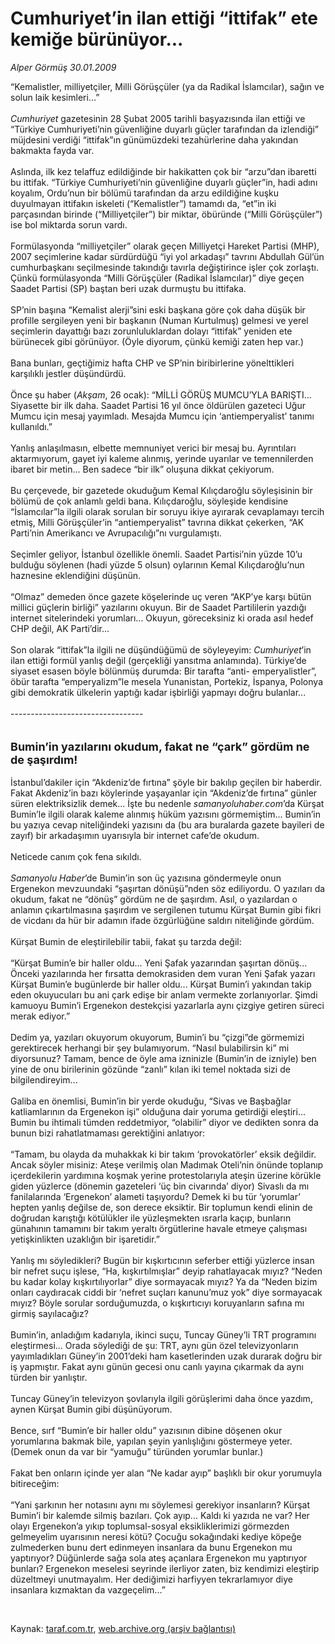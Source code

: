 # Cumhuriyet’in ilan ettiği “ittifak” ete kemiğe bürünüyor...

*Alper Görmüş 30.01.2009*

<div class="taraf_structure_2col_1zq">
<div class="margen_n">



 <p>“Kemalistler, milliyetçiler, Milli Görüşçüler (ya da Radikal İslamcılar), sağın ve solun laik kesimleri...”<i> <br/><br/>Cumhuriyet </i>gazetesinin 28 Şubat 2005 tarihli başyazısında ilan ettiği ve “Türkiye Cumhuriyeti’nin güvenliğine duyarlı güçler tarafından da izlendiği” müjdesini verdiği “ittifak”ın günümüzdeki tezahürlerine daha yakından bakmakta fayda var. <br/><br/>Aslında, ilk kez telaffuz edildiğinde bir hakikatten çok bir “arzu”dan ibaretti bu ittifak. “Türkiye Cumhuriyeti’nin güvenliğine duyarlı güçler”in, hadi adını koyalım, Ordu’nun bir bölümü tarafından da arzu edildiğine kuşku duyulmayan ittifakın iskeleti (“Kemalistler”) tamamdı da, “et”in iki parçasından birinde (“Milliyetçiler”) bir miktar, öbüründe (“Milli Görüşçüler”) ise bol miktarda sorun vardı. <br/><br/>Formülasyonda “milliyetçiler” olarak geçen Milliyetçi Hareket Partisi (MHP), 2007 seçimlerine kadar sürdürdüğü “iyi yol arkadaşı” tavrını Abdullah Gül’ün cumhurbaşkanı seçilmesinde takındığı tavırla değiştirince işler çok zorlaştı. Çünkü formülasyonda “Milli Görüşçüler (Radikal İslamcılar)” diye geçen Saadet Partisi (SP) baştan beri uzak durmuştu bu ittifaka. <br/><br/>SP’nin başına “Kemalist alerji”sini eski başkana göre çok daha düşük bir profille sergileyen yeni bir başkanın (Numan Kurtulmuş) gelmesi ve yerel seçimlerin dayattığı bazı zorunluluklardan dolayı “ittifak” yeniden ete bürünecek gibi görünüyor. (Öyle diyorum, çünkü kemiği zaten hep var.) <br/><br/>Bana bunları, geçtiğimiz hafta CHP ve SP’nin biribirlerine yönelttikleri karşılıklı jestler düşündürdü. <br/><br/>Önce şu haber (<i>Akşam</i>, 26 ocak): “MİLLİ GÖRÜŞ MUMCU’YLA BARIŞTI... Siyasette bir ilk daha. Saadet Partisi 16 yıl önce öldürülen gazeteci Uğur Mumcu için mesaj yayımladı. Mesajda Mumcu için ‘antiemperyalist’ tanımı kullanıldı.” <br/><br/>Yanlış anlaşılmasın, elbette memnuniyet verici bir mesaj bu. Ayrıntıları aktarmıyorum, gayet iyi kaleme alınmış, yerinde uyarılar ve temennilerden ibaret bir metin... Ben sadece “bir ilk” oluşuna dikkat çekiyorum. <br/><br/>Bu çerçevede, bir gazetede okuduğum Kemal Kılıçdaroğlu söyleşisinin bir bölümü de çok anlamlı geldi bana. Kılıçdaroğlu, söyleşide kendisine “İslamcılar”la ilgili olarak sorulan bir soruyu ikiye ayırarak cevaplamayı tercih etmiş, Milli Görüşçüler’in “antiemperyalist” tavrına dikkat çekerken, “AK Parti’nin Amerikancı ve Avrupacılığı”nı vurgulamıştı. <br/><br/>Seçimler geliyor, İstanbul özellikle önemli. Saadet Partisi’nin yüzde 10’u bulduğu söylenen (hadi yüzde 5 olsun) oylarının Kemal Kılıçdaroğlu’nun haznesine eklendiğini düşünün. <br/><br/>“Olmaz” demeden önce gazete köşelerinde uç veren “AKP’ye karşı bütün millici güçlerin birliği” yazılarını okuyun. Bir de Saadet Partililerin yazdığı internet sitelerindeki yorumları... Okuyun, göreceksiniz ki orada asıl hedef CHP değil, AK Parti’dir... <br/><br/>Son olarak “ittifak”la ilgili ne düşündüğümü de söyleyeyim: <i>Cumhuriyet</i>’in ilan ettiği formül yanlış değil (gerçekliği yansıtma anlamında). Türkiye’de siyaset esasen böyle bölünmüş durumda: Bir tarafta “anti- emperyalistler”, öbür tarafta “emperyalizm”le mesela Yunanistan, Portekiz, İspanya, Polonya gibi demokratik ülkelerin yaptığı kadar işbirliği yapmayı doğru bulanlar... <br/><br/>--------------------------------- <br/><br/><br/><font size="4"><strong>Bumin’in yazılarını okudum, fakat ne “çark” gördüm ne de şaşırdım!</strong></font> <br/><br/>İstanbul’dakiler için “Akdeniz’de fırtına” şöyle bir bakılıp geçilen bir haberdir. Fakat Akdeniz’in bazı köylerinde yaşayanlar için “Akdeniz’de fırtına” günler süren elektriksizlik demek... İşte bu nedenle <i>samanyoluhaber.com</i>’da Kürşat Bumin’le ilgili olarak kaleme alınmış hüküm yazısını görmemiştim... Bumin’in bu yazıya cevap niteliğindeki yazısını da (bu ara buralarda gazete bayileri de zayıf) bir arkadaşımın uyarısıyla bir internet cafe’de okudum. <br/><br/>Neticede canım çok fena sıkıldı. <i><br/><br/>Samanyolu Haber</i>’de Bumin’in son üç yazısına göndermeyle onun Ergenekon mevzuundaki “şaşırtan dönüşü”nden söz ediliyordu. O yazıları da okudum, fakat ne “dönüş” gördüm ne de şaşırdım. Asıl, o yazılardan o anlamın çıkartılmasına şaşırdım ve sergilenen tutumu Kürşat Bumin gibi fikri de vicdanı da hür bir adamın ifade özgürlüğüne saldırı niteliğinde gördüm. <br/><br/>Kürşat Bumin de eleştirilebilir tabii, fakat şu tarzda değil: <br/><br/>“Kürşat Bumin’e bir haller oldu... Yeni Şafak yazarından şaşırtan dönüş... Önceki yazılarında her fırsatta demokrasiden dem vuran Yeni Şafak yazarı Kürşat Bumin’e bugünlerde bir haller oldu... Kürşat Bumin’i yakından takip eden okuyucuları bu ani çark edişe bir anlam vermekte zorlanıyorlar. Şimdi kamuoyu Bumin’i Ergenekon destekçisi yazarlarla aynı çizgiye getiren süreci merak ediyor.” <br/><br/>Dedim ya, yazıları okuyorum okuyorum, Bumin’i bu “çizgi”de görmemizi gerektirecek herhangi bir şey bulamıyorum. “Nasıl bulabilirsin ki” mi diyorsunuz? Tamam, bence de öyle ama izninizle (Bumin’in de izniyle) ben yine de onu birilerinin gözünde “zanlı” kılan iki temel noktada sizi de bilgilendireyim... <br/><br/>Galiba en önemlisi, Bumin’in bir yerde okuduğu, “Sivas ve Başbağlar katliamlarının da Ergenekon işi” olduğuna dair yoruma getirdiği eleştiri... Bumin bu ihtimali tümden reddetmiyor, “olabilir” diyor ve dedikten sonra da bunun bizi rahatlatmaması gerektiğini anlatıyor: <br/><br/>“Tamam, bu olayda da muhakkak ki bir takım ‘provokatörler’ eksik değildir. Ancak söyler misiniz: Ateşe verilmiş olan Madımak Oteli’nin önünde toplanıp içerdekilerin yardımına koşmak yerine protestolarıyla ateşin üzerine körükle giden yüzlerce (dönemin gazeteleri ‘üç bin civarında’ diyor) Sivaslı da mı fanilalarında ‘Ergenekon’ alameti taşıyordu? Demek ki bu tür ‘yorumlar’ hepten yanlış değilse de, son derece eksiktir. Bir toplumun kendi elinin de doğrudan karıştığı kötülükler ile yüzleşmekten ısrarla kaçıp, bunların günahının tamamını bir takım yeraltı örgütlerine havale etmeye çalışması yetişkinlikten uzaklığın bir işaretidir.” <br/><br/>Yanlış mı söyledikleri? Bugün bir kışkırtıcının seferber ettiği yüzlerce insan bir nefret suçu işlese, “Ha, kışkırtılmışlar” deyip rahatlayacak mıyız? “Neden bu kadar kolay kışkırtılıyorlar” diye sormayacak mıyız? Ya da “Neden bizim onları caydıracak ciddi bir ‘nefret suçları kanunu’muz yok” diye sormayacak mıyız? Böyle sorular sorduğumuzda, o kışkırtıcıyı koruyanların safına mı girmiş sayılacağız? <br/><br/>Bumin’in, anladığım kadarıyla, ikinci suçu, Tuncay Güney’li TRT programını eleştirmesi... Orada söylediği de şu: TRT, aynı gün özel televizyonların yayımladıkları Güney’in 2001’deki ham kasetlerinden uzak durarak doğru bir iş yapmıştır. Fakat aynı günün gecesi onu canlı yayına çıkarmak da aynı türden bir yanlıştır. <br/><br/>Tuncay Güney’in televizyon şovlarıyla ilgili görüşlerimi daha önce yazdım, aynen Kürşat Bumin gibi düşünüyorum. <br/><br/>Bence, sırf “Bumin’e bir haller oldu” yazısının dibine döşenen okur yorumlarına bakmak bile, yapılan şeyin yanlışlığını göstermeye yeter. (Demek onun da var bir “yamuğu” türünden yorumlar bunlar.) <br/><br/>Fakat ben onların içinde yer alan “Ne kadar ayıp” başlıklı bir okur yorumuyla bitireceğim: <br/><br/>“Yani şarkının her notasını aynı mı söylemesi gerekiyor insanların? Kürşat Bumin’i bir kalemde silmiş bazıları. Çok ayıp... Kaldı ki yazıda ne var? Her olayı Ergenekon’a yıkıp toplumsal-sosyal eksikliklerimizi görmezden gelmeyelim uyarısının neresi kötü? Çocuğu sokağındaki kediye köpeğe zulmederken bunu dert edinmeyen insanlara da bunu Ergenekon mu yaptırıyor? Düğünlerde sağa sola ateş açanlara Ergenekon mu yaptırıyor bunları? Ergenekon meselesi seyrinde ilerliyor zaten, biz kendimizi eleştirip düzeltmeyi unutmayalım. Her dediğimizi harfiyyen tekrarlamıyor diye insanlara kızmaktan da vazgeçelim...”</p>

<br/>


<div id="taraf_not">
</div>

</div>


</div>

Kaynak: [taraf.com.tr](http://www.taraf.com.tr:80/makale/3782.htm), [web.archive.org (arşiv bağlantısı)](http://web.archive.org/web/20090312064146/http://www.taraf.com.tr:80/makale/3782.htm)
